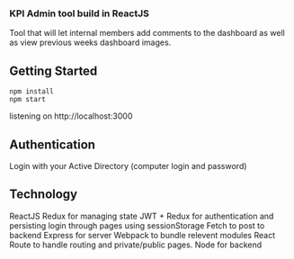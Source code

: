 ### KPI Admin tool build in ReactJS

Tool that will let internal members add comments to the dashboard as well as view previous 
weeks dashboard images. 

## Getting Started

```
npm install
npm start

```
listening on http://localhost:3000

## Authentication

Login with your Active Directory (computer login and password)

## Technology

ReactJS
Redux for managing state
JWT + Redux for authentication and persisting login through pages using sessionStorage
Fetch to post to backend
Express for server
Webpack to bundle relevent modules
React Route to handle routing and private/public pages.
Node for backend

